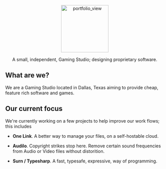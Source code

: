 <div align="center">
  <p>
    <img width="150" alt="portfolio_view" src="https://i.imgur.com/2hxlMRM.png">
  </p>
  <p>
   A small, independent, Gaming Studio; designing proprietary software.
  </p>
</div>

## What are we?

We are a Gaming Studio located in Dallas, Texas aiming to provide cheap, feature rich software and games.

## Our current focus

We're currently working on a few projects to help improve our work flows; this includes

- **One Link**. A better way to manage your files, on a self-hostable cloud.

- **Audilo**. Copyright strikes stop here. Remove certain sound frequencies from Audio or Video files without distorition. 

- **Surn / Typesharp**. A fast, typesafe, expressive, way of programming.

<!-- 👉 **We're Hiring!** Visit [suruloon.com/jobs](suruloon.com/jobs) for more information. -->



